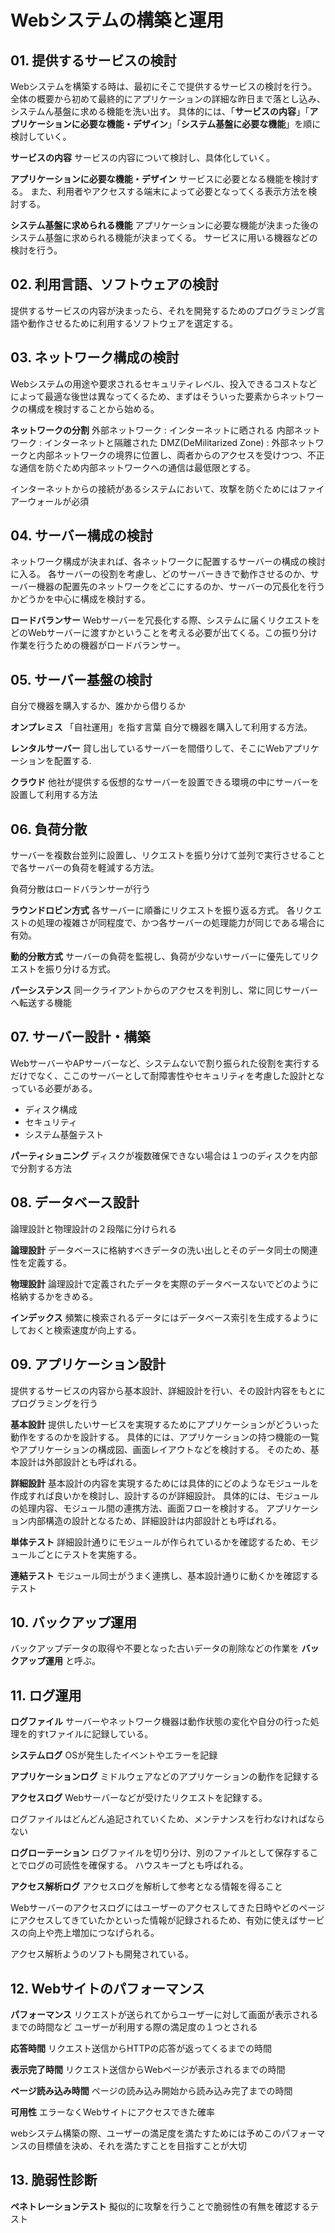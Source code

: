 # Webシステムの構築と運用
## 01. 提供するサービスの検討

Webシステムを構築する時は、最初にそこで提供するサービスの検討を行う。
全体の概要から初めて最終的にアプリケーションの詳細な昨日まで落とし込み、システムん基盤に求める機能を洗い出す。
具体的には、「__サービスの内容__」「__アプリケーションに必要な機能・デザイン__」「__システム基盤に必要な機能__」を順に検討していく。

**サービスの内容**
サービスの内容について検討し、具体化していく。

**アプリケーションに必要な機能・デザイン**
サービスに必要となる機能を検討する。
また、利用者やアクセスする端末によって必要となってくる表示方法を検討する。

**システム基盤に求められる機能**
アプリケーションに必要な機能が決まった後のシステム基盤に求められる機能が決まってくる。
サービスに用いる機器などの検討を行う。

## 02. 利用言語、ソフトウェアの検討

提供するサービスの内容が決まったら、それを開発するためのプログラミング言語や動作させるために利用するソフトウェアを選定する。

## 03. ネットワーク構成の検討

Webシステムの用途や要求されるセキュリティレベル、投入できるコストなどによって最適な後世は異なってくるため、まずはそういった要素からネットワークの構成を検討することから始める。

**ネットワークの分割**
外部ネットワーク : インターネットに晒される
内部ネットワーク : インターネットと隔離された
DMZ(DeMilitarized Zone) : 外部ネットワークと内部ネットワークの境界に位置し、両者からのアクセスを受けつつ、不正な通信を防ぐため内部ネットワークへの通信は最低限とする。

インターネットからの接続があるシステムにおいて、攻撃を防ぐためにはファイアーウォールが必須

## 04. サーバー構成の検討

ネットワーク構成が決まれば、各ネットワークに配置するサーバーの構成の検討に入る。
各サーバーの役割を考慮し、どのサーバーききで動作させるのか、サーバー機器の配置先のネットワークをどこにするのか、サーバーの冗長化を行うかどうかを中心に構成を検討する。

**ロードバランサー**
Webサーバーを冗長化する際、システムに届くリクエストをどのWebサーバーに渡すかということを考える必要が出てくる。この振り分け作業を行うための機器がロードバランサー。

## 05. サーバー基盤の検討

自分で機器を購入するか、誰かから借りるか

**オンプレミス**
「自社運用」を指す言葉
自分で機器を購入して利用する方法。

**レンタルサーバー**
貸し出しているサーバーを間借りして、そこにWebアプリケーションを配置する.

**クラウド**
他社が提供する仮想的なサーバーを設置できる環境の中にサーバーを設置して利用する方法

## 06. 負荷分散

サーバーを複数台並列に設置し、リクエストを振り分けて並列で実行させることで各サーバーの負荷を軽減する方法。

負荷分散はロードバランサーが行う

**ラウンドロビン方式**
各サーバーに順番にリクエストを振り返る方式。
各リクエストの処理の複雑さが同程度で、かつ各サーバーの処理能力が同じである場合に有効。

**動的分散方式**
サーバーの負荷を監視し、負荷が少ないサーバーに優先してリクエストを振り分ける方式。

**パーシステンス**
同一クライアントからのアクセスを判別し、常に同じサーバーへ転送する機能

## 07. サーバー設計・構築

WebサーバーやAPサーバーなど、システムないで割り振られた役割を実行するだけでなく、ここのサーバーとして耐障害性やセキュリティを考慮した設計となっている必要がある。

- ディスク構成
- セキュリティ
- システム基盤テスト

**パーティショニング**
ディスクが複数確保できない場合は１つのディスクを内部で分割する方法

## 08. データベース設計

論理設計と物理設計の２段階に分けられる

**論理設計**
データベースに格納すべきデータの洗い出しとそのデータ同士の関連性を定義する。

**物理設計**
論理設計で定義されたデータを実際のデータベースないでどのように格納するかをきめる。

**インデックス**
頻繁に検索されるデータにはデータベース索引を生成するようにしておくと検索速度が向上する。

## 09. アプリケーション設計

提供するサービスの内容から基本設計、詳細設計を行い、その設計内容をもとにプログラミングを行う

**基本設計**
提供したいサービスを実現するためにアプリケーションがどういった動作をするのかを設計する。
具体的には、アプリケーションの持つ機能の一覧やアプリケーションの構成図、画面レイアウトなどを検討する。
そのため、基本設計は外部設計とも呼ばれる。

**詳細設計**
基本設計の内容を実現するためには具体的にどのようなモジュールを作成すれば良いかを検討し、設計するのが詳細設計。
具体的には、モジュールの処理内容、モジュール間の連携方法、画面フローを検討する。
アプリケーション内部構造の設計となるため、詳細設計は内部設計とも呼ばれる。

**単体テスト**
詳細設計通りにモジュールが作られているかを確認するため、モジュールごとにテストを実施する。

**連結テスト**
モジュール同士がうまく連携し、基本設計通りに動くかを確認するテスト

## 10. バックアップ運用

バックアップデータの取得や不要となった古いデータの削除などの作業を __バックアップ運用__ と呼ぶ。

## 11. ログ運用

**ログファイル**
サーバーやネットワーク機器は動作状態の変化や自分の行った処理を的すtファイルに記録している。

**システムログ**
OSが発生したイベントやエラーを記録

**アプリケーションログ**
ミドルウェアなどのアプリケーションの動作を記録する

**アクセスログ**
Webサーバーなどが受けたリクエストを記録する。

ログファイルはどんどん追記されていくため、メンテナンスを行わなければならない

**ログローテーション**
ログファイルを切り分け、別のファイルとして保存することでログの可読性を確保する。
ハウスキープとも呼ばれる。

**アクセス解析ログ**
アクセスログを解析して参考となる情報を得ること

Webサーバーのアクセスログにはユーザーのアクセスしてきた日時やどのページにアクセスしてきていたかといった情報が記録されるため、有効に使えばサービスの向上や売上増加につなげられる。

アクセス解析ようのソフトも開発されている。

## 12. Webサイトのパフォーマンス

**パフォーマンス**
リクエストが送られてからユーザーに対して画面が表示されるまでの時間など
ユーザーが利用する際の満足度の１つとされる

**応答時間**
リクエスト送信からHTTPの応答が返ってくるまでの時間

**表示完了時間**
リクエスト送信からWebページが表示されるまでの時間

**ページ読み込み時間**
ページの読み込み開始から読み込み完了までの時間

**可用性**
エラーなくWebサイトにアクセスできた確率

webシステム構築の際、ユーザーの満足度を満たすためには予めこのパフォーマンスの目標値を決め、それを満たすことを目指すことが大切

## 13. 脆弱性診断

**ペネトレーションテスト**
擬似的に攻撃を行うことで脆弱性の有無を確認するテスト
